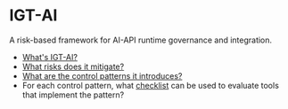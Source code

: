 # IGT-AI

A risk-based framework for AI-API runtime governance and integration.

- [What's IGT-AI?](igtai/igtai.md)
- [What risks does it mitigate?](igtai/risks.md)
- [What are the control patterns it introduces?](igtai/patterns/README.md)
- For each control pattern, what [checklist](igtai/checklists/README.md) can be used to evaluate tools that implement the pattern?
